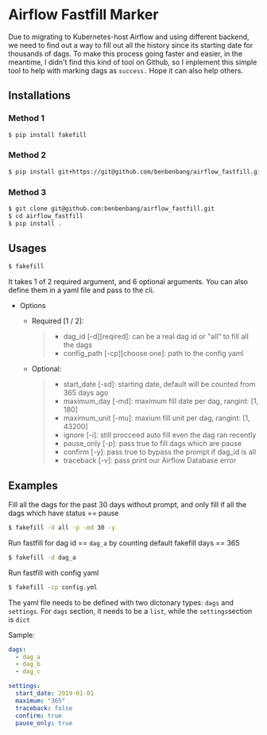 # Airflow Fastfill Marker



Due to migrating to Kubernetes-host Airflow and using different backend, we need to find out a way to fill out all the history since its starting date for thousands of dags. To make this process going faster and easier, in the meantime, I didn't find this kind of tool on Github, so I implement this simple tool to help with marking dags as `success.` Hope it can also help others.



## Installations

### Method 1

```bash
$ pip install fakefill
```

### Method 2

```bash
$ pip install git+https://git@github.com/benbenbang/airflow_fastfill.git
```

### Method 3

```bash
$ git clone git@github.com:benbenbang/airflow_fastfill.git
$ cd airflow_fastfill
$ pip install .
```



## Usages

```bash
$ fakefill
```

It takes 1 of 2 required argument, and 6 optional arguments. You can also define them in a yaml file and pass to the cli.

- Options

    - Required [1 / 2]:

        > - dag_id [-d][reqired]: can be a real dag id or "all" to fill all the dags
        > - config_path [-cp][choose one]: path to the config yaml

    - Optional:
        >- start_date [-sd]: starting date, default will be counted from 365 days ago
        >- maximum_day [-md]: maximum fill date per dag, rangint: [1, 180]
        >- maximum_unit [-mu]: maxium fill unit per dag, rangint: [1, 43200]
        >- ignore [-i]: still procceed auto fill even the dag ran recently
        >- pause_only [-p]: pass true to fill dags which are pause
        >- confirm [-y]: pass true to bypass the prompt if dag_id is all
        >- traceback [-v]: pass print our Airflow Database error



## Examples

Fill all the dags for the past 30 days without prompt, and only fill if all the dags which have status == pause

```bash
$ fakefill -d all -p -md 30 -y
```



Run fastfill for dag id == `dag_a` by counting default fakefill days == 365

```bash
$ fakefill -d dag_a
```



Run fastfill with config yaml

```bash
$ fakefill -cp config.yml
```

The yaml file needs to be defined with two dictonary types: `dags` and `settings`. For `dags` section, it needs to be a `list`, while the `settings`section is `dict`

Sample:

```yaml
dags:
  - dag_a
  - dag_b
  - dag_c

settings:
  start_date: 2019-01-01
  maximum: "365"
  traceback: false
  confirm: true
  pause_only: true

```
